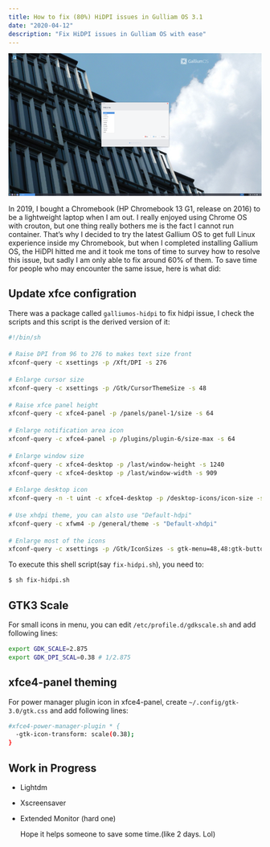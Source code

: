 ```yaml
---
title: How to fix (80%) HiDPI issues in Gulliam OS 3.1
date: "2020-04-12"
description: "Fix HiDPI issues in Gulliam OS with ease"
---
```


![Cover image](./cover.png)

In 2019, I bought a Chromebook (HP Chromebook 13 G1, release on 2016) to be a lightweight laptop when I am out. I really enjoyed using Chrome OS with crouton, but one thing really bothers me is the fact I cannot run container. That’s why I decided to try the latest Gallium OS to get full Linux experience inside my Chromebook, but when I completed installing Gallium OS, the HiDPI hitted me and it took me tons of time to survey how to resolve this issue, but sadly I am only able to fix around 60% of them. To save time for people who may encounter the same issue, here is what did:

## Update xfce configration

There was a package called `galliumos-hidpi` to fix hidpi issue, I check the scripts and this script is the derived version of it:

```bash
#!/bin/sh

# Raise DPI from 96 to 276 to makes text size front
xfconf-query -c xsettings -p /Xft/DPI -s 276

# Enlarge cursor size
xfconf-query -c xsettings -p /Gtk/CursorThemeSize -s 48

# Raise xfce panel height
xfconf-query -c xfce4-panel -p /panels/panel-1/size -s 64

# Enlarge notification area icon
xfconf-query -c xfce4-panel -p /plugins/plugin-6/size-max -s 64

# Enlarge window size
xfconf-query -c xfce4-desktop -p /last/window-height -s 1240
xfconf-query -c xfce4-desktop -p /last/window-width -s 909

# Enlarge desktop icon
xfconf-query -n -t uint -c xfce4-desktop -p /desktop-icons/icon-size -s 96

# Use xhdpi theme, you can alsto use "Default-hdpi"
xfconf-query -c xfwm4 -p /general/theme -s "Default-xhdpi"

# Enlarge most of the icons
xfconf-query -c xsettings -p /Gtk/IconSizes -s gtk-menu=48,48:gtk-button=48,48:gtk-dialog=48,48:gtk-dnd=48,48:gtk-small-toolbar=48,48:gtk-large-toolbar=64,64
```

To execute this shell script(say `fix-hidpi.sh`), you need to:

```bash
$ sh fix-hidpi.sh
```

## GTK3 Scale

For small icons in menu, you can edit `/etc/profile.d/gdkscale.sh` and add following lines:

```bash
export GDK_SCALE=2.875
export GDK_DPI_SCAL=0.38 # 1/2.875
```

## xfce4-panel theming

For power manager plugin icon in xfce4-panel, create `~/.config/gtk-3.0/gtk.css` and add following lines:

```bash
#xfce4-power-manager-plugin * {
  -gtk-icon-transform: scale(0.38);
}
```

## Work in Progress
- Lightdm
- Xscreensaver
- Extended Monitor (hard one)

  Hope it helps someone to save some time.(like 2 days. Lol)
